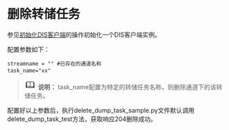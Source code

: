 # 删除转储任务<a name="dgc_06_0030"></a>

参见[初始化DIS客户端](初始化DIS客户端-2.md#dgc_06_0026)的操作初始化一个DIS客户端实例。

配置参数如下：

```
streamname = "" #已存在的通道名称
task_name="xx"
```

>![](public_sys-resources/icon-note.gif) **说明：** 
>task\_name配置为特定的转储任务名称，则删除通道下的该转储任务。

配置好以上参数后，执行delete\_dump\_task\_sample.py文件默认调用delete\_dump\_task\_test方法，获取响应204删除成功。

